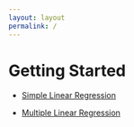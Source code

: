 ```yaml
---
layout: layout
permalink: /
---
```

# Getting Started

- [Simple Linear Regression](simple-linear-regression/)

- [Multiple Linear Regression](multiple-linear-regression/)